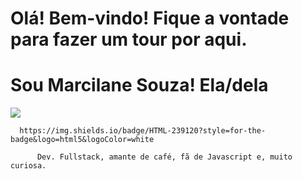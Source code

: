 # Olá! Bem-vindo! Fique a vontade para fazer um tour por aqui.
# Sou Marcilane Souza! Ela/dela

<img src = "https://3.bp.blogspot.com/-cZ5pOYfMvGk/VspMuXf40MI/AAAAAAAAC2o/fGMcCZazKfQ/s1600/inspectocat.jpg">

      https://img.shields.io/badge/HTML-239120?style=for-the-badge&logo=html5&logoColor=white
         
          Dev. Fullstack, amante de café, fã de Javascript e, muito curiosa.
          
